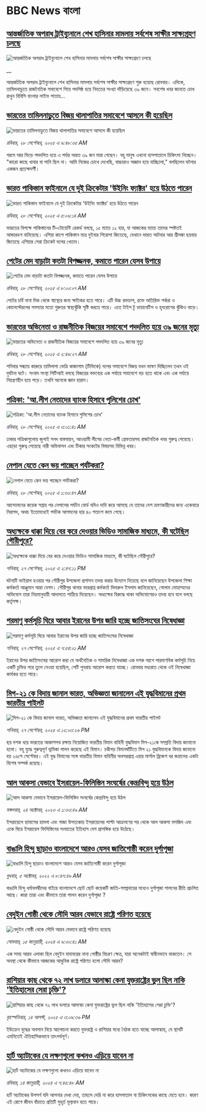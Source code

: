 # BBC News বাংলা## [আন্তর্জাতিক অপরাধ ট্রাইব্যুনালে শেখ হাসিনার মামলায় সর্বশেষ সাক্ষীর সাক্ষ্যগ্রহণ চলছে](https://www.bbc.co.uk/bengali/live/c0q73549jvvt?at_medium=RSS&at_campaign=rss?at_campaign=githubrss)![আন্তর্জাতিক অপরাধ ট্রাইব্যুনালে শেখ হাসিনার মামলায় সর্বশেষ সাক্ষীর সাক্ষ্যগ্রহণ চলছে](https://ichef.bbci.co.uk/ace/standard/240/cpsprodpb/d689/live/37809d10-9c39-11f0-9eb2-27bb591866b7.jpg)__আন্তর্জাতিক অপরাধ ট্রাইব্যুনালে শেখ হাসিনার মামলায় সর্বশেষ সাক্ষীর সাক্ষ্যগ্রহণ শুরু হয়েছে রোববার। এদিকে, তামিলনাড়ুতে রাজনৈতিক সমাবেশে গিয়ে পদপিষ্ঠ হয়ে নিহতের সংখ্যা দাঁড়িয়েছে ৩৯ জনে। সবশেষ খবর জানতে চোখ রাখুন বিবিসি বাংলার লাইভ পাতায়...## [ভারতের তামিলনাড়ুতে বিজয় থালাপাতির সমাবেশে আসলে কী হয়েছিল](https://www.bbc.com/bengali/articles/c62zgwnpxy2o?at_medium=RSS&at_campaign=rss?at_campaign=githubrss)![ভারতের তামিলনাড়ুতে বিজয় থালাপাতির সমাবেশে আসলে কী হয়েছিল](https://ichef.bbci.co.uk/ace/ws/240/cpsprodpb/4545/live/44ac7b00-9c4b-11f0-82b3-31d97f4e1ffa.jpg)_রবিবার, ২৮ সেপ্টেম্বর, ২০২৫ এ ৯:৪৮:৩৫ AM_গরমে আর ভিড়ে পদদলিত হয়ে এ পর্যন্ত অন্তত ৩৯ জন মারা গেছেন। বহু মানুষ এখনাে হাসপাতালে চিকিৎসা নিচ্ছেন। "কারো কাছে খাবার বা পানি ছিল না। আমি নিজের চোখে দেখেছি, বাচ্চারাও অজ্ঞান হয়ে যাচ্ছিলো," বলছিলেন ঘটনার একজন প্রত্যক্ষদর্শী।## [ভারত পাকিস্তান ফাইনালে যে দুই ক্রিকেটার 'উইনিং ফ্যাক্টর' হয়ে উঠতে পারেন](https://www.bbc.com/bengali/articles/c3rvz8w4814o?at_medium=RSS&at_campaign=rss?at_campaign=githubrss)![ভারত পাকিস্তান ফাইনালে যে দুই ক্রিকেটার 'উইনিং ফ্যাক্টর' হয়ে উঠতে পারেন](https://ichef.bbci.co.uk/ace/ws/240/cpsprodpb/13a5/live/a24673a0-9bd9-11f0-a5d8-b7aec58e273f.jpg)_রবিবার, ২৮ সেপ্টেম্বর, ২০২৫ এ ৫:০৬:১৪ AM_ভারতের বিপক্ষে পাকিস্তানের টি–টোয়েন্টি রেকর্ড বলছে, ১৫ ম্যাচে ১২ হার, যা আজকের ম্যাচে তাদের স্পষ্টতই আন্ডারডগ বানিয়েছে। এশিয়া কাপে পাকিস্তান মাত্র দুইবার শিরোপা জিতেছে, যেখানে ভারত আটবার আর শ্রীলঙ্কা ছয়বার জিতেছে এশিয়ার সেরা ক্রিকেট দলের খেতাব।## [পেটের মেদ বাড়াটা কতটা বিপজ্জনক, কমাতে পারেন যেসব উপায়ে](https://www.bbc.com/bengali/articles/crev57jjddwo?at_medium=RSS&at_campaign=rss?at_campaign=githubrss)![পেটের মেদ বাড়াটা কতটা বিপজ্জনক, কমাতে পারেন যেসব উপায়ে](https://ichef.bbci.co.uk/ace/ws/240/cpsprodpb/5f2b/live/265c4bb0-774f-11f0-a20f-3b86f375586a.jpg)_রবিবার, ২৮ সেপ্টেম্বর, ২০২৫ এ ৮:০০:০৭ AM_পেটের চর্বি নানা দিক থেকে স্বাস্থ্যের জন্য ক্ষতিকর হতে পারে। এটি উচ্চ রক্তচাপ, রক্তে অতিরিক্ত শর্করা ও কোলেস্টেরলের সমস্যার মতো গুরুতর স্বাস্থ্যঝুঁকি সৃষ্টি করতে পারে। এতে টাইপ টু ডায়াবেটিস ও হৃদরোগের ঝুঁকিও বাড়ে।## [ভারতের অভিনেতা ও রাজনীতিক বিজয়ের সমাবেশে পদদলিত হয়ে ৩৯ জনের মৃত্যু](https://www.bbc.com/bengali/articles/cdjzm2438wno?at_medium=RSS&at_campaign=rss?at_campaign=githubrss)![ভারতের অভিনেতা ও রাজনীতিক বিজয়ের সমাবেশে পদদলিত হয়ে ৩৯ জনের মৃত্যু](https://ichef.bbci.co.uk/ace/ws/240/cpsprodpb/a4d6/live/0ea448b0-9c11-11f0-b741-177e3e2c2fc7.jpg)_রবিবার, ২৮ সেপ্টেম্বর, ২০২৫ এ ২:৪৬:২৭ AM_শনিবার সন্ধ্যায় কারুরে তামিলাগা ভেত্রি কাজাগাম (টিভিকে) দলের সমাবেশে বিজয় যখন ভাষণ দিচ্ছিলেন তখন ওই দুর্ঘটনা ঘটে। সংবাদ সংস্থা পিটিআই বলছে বিজয়ের বক্তব্যের এক পর্যায়ে সমাবেশে বড় হতে থাকে এবং এক পর্যায়ে নিয়ন্ত্রণহীন হয়ে পড়ে। তখনি অনেকে জ্ঞান হারান।## [পত্রিকা: 'আ.লীগ নেতাদের ব্যাংক হিসাবে পুলিশের চোখ'](https://www.bbc.com/bengali/articles/c7403dl1vjvo?at_medium=RSS&at_campaign=rss?at_campaign=githubrss)![পত্রিকা: 'আ.লীগ নেতাদের ব্যাংক হিসাবে পুলিশের চোখ'](https://ichef.bbci.co.uk/ace/ws/240/cpsprodpb/b7fd/live/dcad88b0-9c12-11f0-9e4d-596b7dbb7ada.jpg)_রবিবার, ২৮ সেপ্টেম্বর, ২০২৫ এ ৩:০১:৪১ AM_ঢাকার পত্রিকাগুলোয় জুলাই সনদ বাস্তবায়ন, আওয়ামী লীগের নেতা-কর্মী গ্রেফতারসহ রাজনৈতিক খবর গুরুত্ব পেয়েছে। এছাড়া গুরুত্ব পেয়েছে নারী অভিবাসন এবং টিকার সংকটের বিষয়সহ বিভিন্ন খবর।## [নেপাল যেতে কেন ভয় পাচ্ছেন পর্যটকরা?](https://www.bbc.com/bengali/articles/cvg41k70xwjo?at_medium=RSS&at_campaign=rss?at_campaign=githubrss)![নেপাল যেতে কেন ভয় পাচ্ছেন পর্যটকরা?](https://ichef.bbci.co.uk/ace/ws/240/cpsprodpb/d589/live/7a1384e0-9ad0-11f0-928c-71dbb8619e94.jpg)_রবিবার, ২৮ সেপ্টেম্বর, ২০২৫ এ ১:৩০:৪৭ AM_আন্দোলনের কয়েক সপ্তাহ পর নেপালের পর্যটন বোর্ড যদিও দাবি করে আসছে যে তাদের দেশ ভ্রমণকারীদের জন্য একেবারে নিরাপদ, অথচ ইতোমধ্যেই পর্যটক আগমনের হার ৪০ শতাংশ কমে গেছে।## [অধ্যক্ষকে ধাক্কা দিয়ে বের করে দেওয়ার ভিডিও সামাজিক মাধ্যমে, কী ঘটেছিল গৌরীপুরে?](https://www.bbc.com/bengali/articles/cx2j484gdgko?at_medium=RSS&at_campaign=rss?at_campaign=githubrss)![অধ্যক্ষকে ধাক্কা দিয়ে বের করে দেওয়ার ভিডিও সামাজিক মাধ্যমে, কী ঘটেছিল গৌরীপুরে?](https://ichef.bbci.co.uk/ace/ws/240/cpsprodpb/75ba/live/cf7473b0-9ba5-11f0-b7a8-4f368f70612e.jpg)_শনিবার, ২৭ সেপ্টেম্বর, ২০২৫ এ ২:৪৭:১১ PM_ঘটনাটি ভাইরাল হওয়ার পর গৌরীপুর উপজেলা প্রশাসন তদন্ত করার উদ্যোগ নিয়েছে বলে জানিয়েছেন উপজেলা শিক্ষা কর্মকর্তা আঞ্জুমান আরা বেগম। গৌরীপুর থানার ভারপ্রাপ্ত কর্মকর্তা দিদারুল ইসলাম জানিয়েছেন, গোলাম মোহাম্মদের অভিযোগ তারা নিয়মানুযায়ী আদালতে পাঠিয়ে দিয়েছেন। অধ্যক্ষের বিরুদ্ধে থাকা অভিযোগেরও তদন্ত হবে বলে বলছে কর্তৃপক্ষ।## [পরমাণু কর্মসূচি ঘিরে আবার ইরানের উপর জারি হচ্ছে জাতিসংঘের নিষেধাজ্ঞা](https://www.bbc.com/bengali/articles/c5yk4ylld0ko?at_medium=RSS&at_campaign=rss?at_campaign=githubrss)![পরমাণু কর্মসূচি ঘিরে আবার ইরানের উপর জারি হচ্ছে জাতিসংঘের নিষেধাজ্ঞা](https://ichef.bbci.co.uk/ace/ws/240/cpsprodpb/7321/live/45610dc0-9b76-11f0-92db-77261a15b9d2.jpg)_শনিবার, ২৭ সেপ্টেম্বর, ২০২৫ এ ৭:৫৪:০১ AM_ইরানের উপর জাতিসংঘের আরোপ করা যে অর্থনৈতিক ও সামরিক নিষেধাজ্ঞা এক দশক আগে পারমাণবিক কর্মসূচি নিয়ে একটি চুক্তির পরে তুলে নেওয়া হয়েছিল, সেটি পুনরায় আরোপ করতে যাচ্ছে। রোববার মধ্যরাত থেকে ওই নিষেধাজ্ঞা কার্যকর হতে পারে।## [মিগ-২১ কে বিদায় জানাল ভারত, অভিজ্ঞতা জানালেন এই যুদ্ধবিমানের প্রথম ভারতীয় পাইলট](https://www.bbc.com/bengali/articles/c059vj705qno?at_medium=RSS&at_campaign=rss?at_campaign=githubrss)![মিগ-২১ কে বিদায় জানাল ভারত, অভিজ্ঞতা জানালেন এই যুদ্ধবিমানের প্রথম ভারতীয় পাইলট](https://ichef.bbci.co.uk/ace/ws/240/cpsprodpb/d3a7/live/2c1ca060-9b83-11f0-b741-177e3e2c2fc7.jpg)_শনিবার, ২৭ সেপ্টেম্বর, ২০২৫ এ ১২:০৩:২৬ PM_ছয় দশক ধরে ভারতের আকাশপথ রক্ষায় নিয়োজিত ভারতীয় বিমান বাহিনী যুদ্ধবিমান মিগ-২১কে সম্প্রতি বিদায় জানানো হলো। বহু যুদ্ধে গুরুত্বপূর্ণ ভূমিকা পালন করেছে এই বিমান।
 চণ্ডীগড় বিমানঘাঁটিতে মিগ ২১ যুদ্ধবিমানকে বিদায় জানানো হয় ২৬শে সেপ্টেম্বর।  এই যুদ্ধ বিমানের সঙ্গে ভারতীয় বিমান বাহিনীর অবসরপ্রাপ্ত এয়ার মার্শাল ব্রিজেশ ধর জয়ালের একটা বিশেষ সম্পর্ক রয়েছে।## [আল আকসা যেভাবে ইসরায়েল-ফিলিস্তিন সংঘর্ষের কেন্দ্রবিন্দু হয়ে উঠল](https://www.bbc.com/bengali/articles/cw9v2vr7jdpo?at_medium=RSS&at_campaign=rss?at_campaign=githubrss)![আল আকসা যেভাবে ইসরায়েল-ফিলিস্তিন সংঘর্ষের কেন্দ্রবিন্দু হয়ে উঠল](https://ichef.bbci.co.uk/ace/ws/240/cpsprodpb/29c7/live/de7fe310-71b0-11ee-b315-7d1db3f558c6.jpg)_মঙ্গলবার, ২৪ অক্টোবর, ২০২৩ এ ১:৩৩:৪৯ AM_ইসরায়েলে হামাসের হামলা এবং গাজা উপত্যকায় ইসরায়েলের পাল্টা আক্রমণের পর থেকে আল আকসা মসজিদ এবং একে ঘিরে ইসরায়েল ফিলিস্তিনের সংঘাতের ইতিহাস বেশ প্রাসঙ্গিক হয়ে উঠেছে।## [বাঙালি হিন্দু ছাড়াও বাংলাদেশে আরও যেসব জাতিগোষ্ঠী করেন দুর্গাপূজা](https://www.bbc.com/bengali/news-63121153?at_medium=RSS&at_campaign=rss?at_campaign=githubrss)![বাঙালি হিন্দু ছাড়াও বাংলাদেশে আরও যেসব জাতিগোষ্ঠী করেন দুর্গাপূজা](https://ichef.bbci.co.uk/ace/standard/240/cpsprodpb/85EF/production/_126978243_tripura.jpg)_বুধবার, ৫ অক্টোবর, ২০২২ এ ৮:৪৭:৪৬ AM_বাঙালি হিন্দু ধর্মাবলম্বীদের বাইরে বাংলাদেশে ছোট ছোট কয়েকটি জাতি-সম্প্রদায়ের মধ্যেও দুর্গাপূজা পালনের রীতি প্রচলিত আছে। কারা তারা এবং কীভাবে তারা পালন করেন দুর্গাপূজা ?## [বেদুইন গোষ্ঠী থেকে সৌদি আরব যেভাবে রাষ্ট্রে পরিণত হয়েছে](https://www.bbc.com/bengali/articles/cv245k80eyyo?at_medium=RSS&at_campaign=rss?at_campaign=githubrss)![বেদুইন গোষ্ঠী থেকে সৌদি আরব যেভাবে রাষ্ট্রে পরিণত হয়েছে](https://ichef.bbci.co.uk/ace/ws/240/cpsprodpb/a416/live/85d0e1a0-a226-11ee-bfd7-bb32476b6a5c.jpg)_সোমবার, ১৫ জানুয়ারী, ২০২৪ এ ৯:৩০:৪১ AM_এক সময় আরব এলাকা ছিল বেদুইন যাযাবরের নানা গোষ্ঠীর বিচরণ ক্ষেত্র, যারা অনেকটাই স্বাধীনভাবে থাকতেন। সে অবস্থা থেকে কীভাবে আজকের আধুনিক রাষ্ট্রে পরিণত হলো সৌদি আরব?## [রাশিয়ার কাছ থেকে ৭২ লাখ ডলারে আলাস্কা কেনা যুক্তরাষ্ট্রের ভুল ছিল নাকি 'ইতিহাসের সেরা চুক্তি'?](https://www.bbc.com/bengali/articles/c2kzpq131nzo?at_medium=RSS&at_campaign=rss?at_campaign=githubrss)![রাশিয়ার কাছ থেকে ৭২ লাখ ডলারে আলাস্কা কেনা যুক্তরাষ্ট্রের ভুল ছিল নাকি 'ইতিহাসের সেরা চুক্তি'?](https://ichef.bbci.co.uk/ace/ws/240/cpsprodpb/72b4/live/8b981eb0-78ed-11f0-8071-1788c7e8ae0e.jpg)_বৃহস্পতিবার, ১৪ আগস্ট, ২০২৫ এ ৩:০৯:৩৬ PM_ইউক্রেন যুদ্ধের অবসান নিয়ে আলোচনা করতে যুক্তরাষ্ট্র ও রাশিয়ার মধ্যে বৈঠক হতে যাচ্ছে আলাস্কায়, যে স্থানটি এমনিতেই ঐতিহাসিকভাবে তাৎপর্যপূর্ণ।## [হার্ট অ্যাটাকের যে লক্ষণগুলো কখনও এড়িয়ে যাবেন না](https://www.bbc.com/bengali/articles/c72yqzd5q1jo?at_medium=RSS&at_campaign=rss?at_campaign=githubrss)![হার্ট অ্যাটাকের যে লক্ষণগুলো কখনও এড়িয়ে যাবেন না](https://ichef.bbci.co.uk/ace/ws/240/cpsprodpb/d550/live/00b4c4d0-a31d-11ee-a161-25dd32717e28.jpg)_রবিবার, ১৪ জানুয়ারী, ২০২৪ এ ৭:৪৫:৪৮ AM_হার্ট অ্যাটাকের উপসর্গ যদি আপনার দেখা দেয়, তাহলে দেরি না করে হাসপাতাল বা চিকিৎসকের কাছে যেতে হবে। কারণ এই রোগে জীবন বাঁচাতে প্রতিটি মুহূর্ত মূল্যবান হতে পারে।